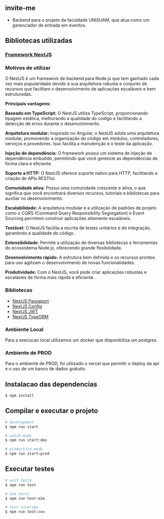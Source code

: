 ## invite-me
- Backend para o projeto da faculdade UNISUAM, que atua como um gerenciador de entrada em eventos.

## Bibliotecas utilizadas

### [Framework NextJS](https://nestjs.com/)

### Motivos de utilizar

O NestJS é um framework de backend para Node.js que tem ganhado cada vez mais popularidade devido à sua arquitetura robusta e conjunto de recursos que facilitam o desenvolvimento de aplicações escaláveis e bem estruturadas.

**Principais vantagens:**

**Baseado em TypeScript:** O NestJS utiliza TypeScript, proporcionando tipagem estática, melhorando a qualidade do código e facilitando a detecção de erros durante o desenvolvimento.

**Arquitetura modular:** Inspirado no Angular, o NestJS adota uma arquitetura modular, promovendo a organização do código em módulos, controladores, serviços e provedores. Isso facilita a manutenção e o teste da aplicação.

**Injeção de dependência:** O framework possui um sistema de injeção de dependência embutido, permitindo que você gerencie as dependências de forma clara e eficiente.

**Suporte a HTTP:** O NestJS oferece suporte nativo para HTTP, facilitando a criação de APIs RESTful.

**Comunidade ativa:** Possui uma comunidade crescente e ativa, o que significa que você encontrará diversos recursos, tutoriais e bibliotecas para auxiliar no desenvolvimento.

**Escalabilidade:** A arquitetura modular e a utilização de padrões de projeto como o CQRS (Command Query Responsibility Segregation) e Event Sourcing permitem construir aplicações altamente escaláveis.

**Testável:** O NestJS facilita a escrita de testes unitários e de integração, garantindo a qualidade do código.

**Extensibilidade:** Permite a utilização de diversas bibliotecas e ferramentas do ecossistema Node.js, oferecendo grande flexibilidade.

**Desenvolvimento rápido:** A estrutura bem definida e os recursos prontos para uso agilizam o desenvolvimento de novas funcionalidades.

**Produtividade:** Com o NestJS, você pode criar aplicações robustas e escaláveis de forma mais rápida e eficiente.

### Bibliotecas

- [NextJS Passaport](https://docs.nestjs.com/recipes/passport)
- [NextJS Config](https://docs.nestjs.com/techniques/configuration)
- [NextJS JWT](https://docs.nestjs.com/security/authentication)
- [NextJS TypeORM](https://docs.nestjs.com/techniques/database)

### Ambiente Local

Para a execucao local utilizamos um docker que disponibiliza um postgres.

### Ambiente de PROD

Para o ambiente de PROD, foi utilizado o vercel que permitir o deploy da api e o uso de um banco de dados gratuito.


## Instalacao das dependencias

```bash
$ npm install
```

## Compilar e executar o projeto

```bash
# development
$ npm run start

# watch mode
$ npm run start:dev

# production mode
$ npm run start:prod
```

## Executar testes

```bash
# unit tests
$ npm run test

# e2e tests
$ npm run test:e2e

# test coverage
$ npm run test:cov
```
